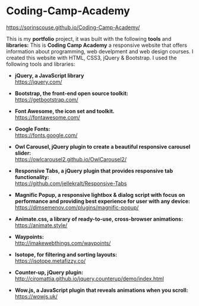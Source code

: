 # Coding-Camp-Academy
https://sorinscouse.github.io/Coding-Camp-Academy/

This is my **portfolio** project, it was built with the following **tools** and **libraries:**
This is **Coding Camp Academy** a responsive website that offers information about programming, web develpment and web design courses. I created this website with HTML, CSS3, jQuery & Bootstrap. I used the following tools and libraries:

* **jQuery, a JavaScript library** <br> 
https://jquery.com/

* **Bootstrap, the front-end open source toolkit:** <br> 
https://getbootstrap.com/

* **Font Awesome, the icon set and toolkit.** <br> 
https://fontawesome.com/

* **Google Fonts:** <br> 
https://fonts.google.com/

* **Owl Carousel, jQuery plugin to create a beautiful responsive carousel slider:** <br> 
https://owlcarousel2.github.io/OwlCarousel2/

* **Responsive Tabs, a jQuery plugin that provides responsive tab functionality:** <br> 
https://github.com/jellekralt/Responsive-Tabs

* **Magnific Popup, a responsive lightbox & dialog script with focus on performance and providing best experience for user with any device:** <br> 
https://dimsemenov.com/plugins/magnific-popup/

* **Animate.css,  a library of ready-to-use, cross-browser animations:** <br> 
https://animate.style/

* **Waypoints:** <br> 
http://imakewebthings.com/waypoints/

* **Isotope, for filtering and sorting layouts:** <br> 
https://isotope.metafizzy.co/

* **Counter-up, jQuery plugin:** <br> 
http://ciromattia.github.io/jquery.counterup/demo/index.html

* **Wow.js, a JavaScript plugin that reveals animations when you scroll:** <br>
https://wowjs.uk/
